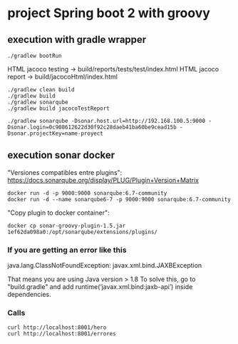 # project Spring boot 2 with groovy


## execution with gradle wrapper

`./gradlew bootRun`

HTML jacoco testing -> build/reports/tests/test/index.html
HTML jacoco report -> build/jacocoHtml/index.html
```
./gradlew clean build
./gradlew build
./gradlew sonarqube
./gradlew build jacocoTestReport
```

```
./gradlew sonarqube -Dsonar.host.url=http://192.168.100.5:9000 -Dsonar.login=0c908612622d30f92c28daeb41ba60be9cead15b -Dsonar.projectKey=name-proyect
```


## execution sonar docker

"Versiones compatibles entre plugins": https://docs.sonarqube.org/display/PLUG/Plugin+Version+Matrix

```
docker run -d -p 9000:9000 sonarqube:6.7-community
docker run -d --name sonarqube6-7 -p 9000:9000 sonarqube:6.7-community
```

"Copy plugin to docker container": 

`docker cp sonar-groovy-plugin-1.5.jar 1ef62da098a0:/opt/sonarqube/extensions/plugins/`


### If you are getting an error like this
java.lang.ClassNotFoundException: javax.xml.bind.JAXBException

That means you are using Java version > 1.8
To solve this, go to "build.gradle" and add runtime(‘javax.xml.bind:jaxb-api’) inside dependencies. 


### Calls

```
curl http://localhost:8001/hero
curl http://localhost:8001/errores
```

